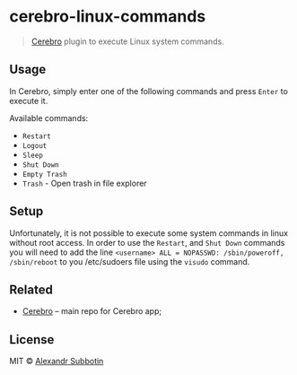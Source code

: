 # cerebro-linux-commands

> [Cerebro](http://www.cerebroapp.com) plugin to execute Linux system commands.

## Usage
In Cerebro, simply enter one of the following commands and press `Enter` to execute it.

Available commands:
* `Restart`
* `Logout`
* `Sleep`
* `Shut Down`
* `Empty Trash`
* `Trash` - Open trash in file explorer

## Setup
Unfortunately, it is not possible to execute some system commands in linux without root access. In order to use the `Restart`, and `Shut Down` commands you will need to add the line `<username> ALL = NOPASSWD: /sbin/poweroff, /sbin/reboot` to you /etc/sudoers file using the `visudo` command.
## Related

- [Cerebro](http://github.com/KELiON/cerebro) – main repo for Cerebro app;

## License

MIT © [Alexandr Subbotin](http://asubbotin.ru)
